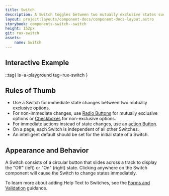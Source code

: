 ```yaml
---
title: Switch
description: A Switch toggles between two mutually exclusive states such as "On" or "Off." Unlike a Checkbox, a Switch initiates an action with immediate effect without requiring a "Save" or "Submit" action.
layout: project:layouts/component-docs/component-docs-layout.astro
storybook: components-switch--switch
height: 152px
git: rux-switch
assets:
    name: Switch
---
```

## Interactive Example

::tag{ is=a-playground tag=rux-switch }

## Rules of Thumb

- Use a Switch for immediate state changes between two mutually exclusive options.
- For non-immediate changes, use [Radio Buttons](/components/radio-button) for mutually exclusive options or [Checkboxes](/components/checkbox) for non-exclusive options.
- For immediate actions instead of state changes, use an [action Button](/components/button).
- On a page, each Switch is independent of all other Switches.
- An intelligent default should be set for the initial state of a Switch.

## Appearance and Behavior

A Switch consists of a circular button that slides across a track to display the "Off" (left) or "On" (right) state. Clicking anywhere on the Switch component will cause the Switch to change states immediately.

To learn more about adding Help Text to Switches, see the [Forms and Validation](/patterns/forms-and-validation) guidance.
